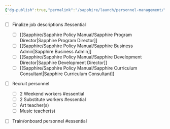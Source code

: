 ```yaml
---
{"dg-publish":true,"permalink":"/sapphire/launch/personnel-management/","tags":["essential"]}
---
```


- [ ] Finalize job descriptions #essential 
	- [ ] [[Sapphire/Sapphire Policy Manual/Sapphire Program Director\|Sapphire Program Director]]
	- [ ] [[Sapphire/Sapphire Policy Manual/Sapphire Business Admin\|Sapphire Business Admin]]
	- [ ] [[Sapphire/Sapphire Policy Manual/Sapphire Development Director\|Sapphire Development Director]]
	- [ ] [[Sapphire/Sapphire Policy Manual/Sapphire Curriculum Consultant\|Sapphire Curriculum Consultant]]
- [ ] Recruit personnel
	- [ ] 2 Weekend workers #essential 
	- [ ] 2 Substitute workers #essential 
	- [ ] Art teacher(s)
	- [ ] Music teacher(s)
- [ ] Train/onboard personnel #essential 


